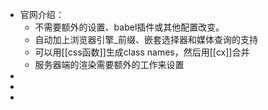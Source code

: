 - 官网介绍：
	- 不需要额外的设置、babel插件或其他配置改变。
	- 自动加上浏览器引擎_前缀、嵌套选择器和媒体查询的支持
	- 可以用[[css函数]]生成class names，然后用[[cx]]合并
	- 服务器端的渲染需要额外的工作来设置
-
-
-